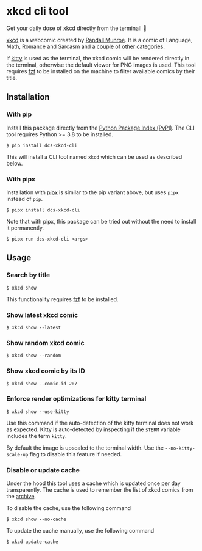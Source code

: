 # xkcd cli tool

Get your daily dose of [xkcd] directly from the terminal! 🤩

[xkcd] is a webcomic created by [Randall Munroe][munroe]. 
It is a comic of Language, Math, Romance and Sarcasm and a [couple of other categories][explain-xkcd-categories].

If [kitty] is used as the terminal, the xkcd comic will be rendered directly in the terminal, otherwise the default viewer for PNG images is used.
This tool requires [fzf] to be installed on the machine to filter available comics by their title. 

## Installation

### With pip

Install this package directly from the [Python Package Index (PyPI)][pypi-repo].
The CLI tool requires Python >= 3.8 to be installed.

```console
$ pip install dcs-xkcd-cli
```

This will install a CLI tool named `xkcd` which can be used as described below.

### With pipx

Installation with [pipx] is similar to the pip variant above, but uses `pipx` instead of `pip`.

```console
$ pipx install dcs-xkcd-cli
```

Note that with pipx, this package can be tried out without the need to install it permanently.

```console
$ pipx run dcs-xkcd-cli <args>
```


## Usage

### Search by title

```console
$ xkcd show
```

This functionality requires [fzf] to be installed.

### Show latest xkcd comic

```console
$ xkcd show --latest
```

### Show random xkcd comic

```console
$ xkcd show --random
```

### Show xkcd comic by its ID

```console
$ xkcd show --comic-id 207
```

### Enforce render optimizations for kitty terminal

```console
$ xkcd show --use-kitty
```

Use this command if the auto-detection of the kitty terminal does not work as expected.
Kitty is auto-detected by inspecting if the `$TERM` variable includes the term `kitty`.

By default the image is upscaled to the terminal width.
Use the `--no-kitty-scale-up` flag to disable this feature if needed.

### Disable or update cache

Under the hood this tool uses a cache which is updated once per day transparently.
The cache is used to remember the list of xkcd comics from the [archive].

To disable the cache, use the following command

```console
$ xkcd show --no-cache
```

To update the cache manually, use the following command
```console
$ xkcd update-cache
```


[fzf]: https://github.com/junegunn/fzf
[kitty]: https://sw.kovidgoyal.net/kitty/
[archive]: https://xkcd.com/archive/
[xkcd]: https://xkcd.com
[munroe]: https://en.wikipedia.org/wiki/Randall_Munroe
[explain-xkcd-categories]: https://www.explainxkcd.com/wiki/index.php/Category:Comics_by_topic
[pypi-repo]: https://pypi.org/project/dcs-xkcd-cli/
[pipx]: https://pypa.github.io/pipx/
